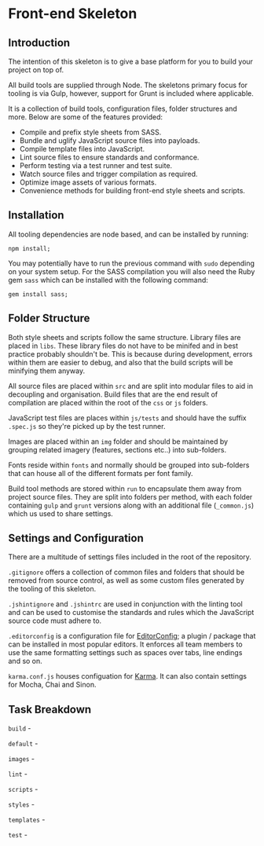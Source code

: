 # Front-end Skeleton

## Introduction
The intention of this skeleton is to give a base platform for you to build your project on top of.

All build tools are supplied through Node. The skeletons primary focus for tooling is via Gulp, however, support for Grunt is included where applicable.

It is a collection of build tools, configuration files, folder structures and more. Below are some of the features provided:

- Compile and prefix style sheets from SASS.
- Bundle and uglify JavaScript source files into payloads.
- Compile template files into JavaScript.
- Lint source files to ensure standards and conformance.
- Perform testing via a test runner and test suite.
- Watch source files and trigger compilation as required.
- Optimize image assets of various formats.
- Convenience methods for building front-end style sheets and scripts.

## Installation
All tooling dependencies are node based, and can be installed by running:

```
npm install;
```

You may potentially have to run the previous command with `sudo` depending on your system setup. For the SASS compilation you will also need the Ruby gem `sass` which can be installed with the following command:

```
gem install sass;
```

## Folder Structure
Both style sheets and scripts follow the same structure. Library files are placed in `libs`. These library files do not have to be minifed and in best practice probably shouldn't be. This is because during development, errors within them are easier to debug, and also that the build scripts will be minifying them anyway.

All source files are placed within `src` and are split into modular files to aid in decoupling and organisation. Build files that are the end result of compilation are placed within the root of the `css` or `js` folders.

JavaScript test files are places within `js/tests` and should have the suffix `.spec.js` so they're picked up by the test runner.

Images are placed within an `img` folder and should be maintained by grouping related imagery (features, sections etc..) into sub-folders.

Fonts reside within `fonts` and normally should be grouped into sub-folders that can house all of the different formats per font family.

Build tool methods are stored within `run` to encapsulate them away from project source files. They are split into folders per method, with each folder containing `gulp` and `grunt` versions along with an additional file (`_common.js`) which us used to share settings.

## Settings and Configuration
There are a multitude of settings files included in the root of the repository.

`.gitignore` offers a collection of common files and folders that should be removed from source control, as well as some custom files generated by the tooling of this skeleton.

`.jshintignore` and `.jshintrc` are used in conjunction with the linting tool and can be used to customise the standards and rules which the JavaScript source code must adhere to.

`.editorconfig` is a configuration file for [EditorConfig](http://editorconfig.org/); a plugin / package that can be installed in most popular editors. It enforces all team members to use the same formatting settings such as spaces over tabs, line endings and so on.

`karma.conf.js` houses configuation for [Karma](http://karma-runner.github.io/). It can also contain settings for Mocha, Chai and Sinon.

## Task Breakdown
`build` -

`default` -

`images` -

`lint` -

`scripts` -

`styles` -

`templates` -

`test` -
